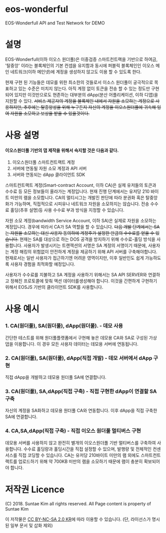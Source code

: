 # eos-wonderful
EOS-Wonderfull API and Test Network for DEMO


# 설명 
EOS-Wonderfull(이하 이오스 원더풀)은 이중검증 스마트컨트랙을 기반으로 하여금, '탈중앙' 이라는 블록체인의 기본 컨셉을 유지함과 동시에 퍼블릭 블록체인인 이오스 메인 네트워크(이하 메인넷)에 계정을 생성하지 않고도 이용 할 수 있도록 한다.

현재 구현 된 기능들은 데모를 위한 최소한의 것들로서 이소스 원더풀이 궁극적으로 목표하고 있는 수준은 미치지 않는다. 아직 계정 없이 토큰을 전송 할 수 있는 정도만 구현되어 있지만 이것만으로도 현존하는 대부분의 dApp(분산 어플리케이션, 이하 디앱)을 지원할 수 있다. ~~서비스 제공자의 계정을 블록체인 내에서 자원을 소모하는 계정으로 사용하지만, 추후에는 탈중앙성을 위해 누구든지 자신의 계정을 이오스원더풀에 귀속해 잉여 자원을 소모하고 보상을 받을 수 있을것이다.~~

# 사용 설명
#### 이오스원더풀 기반의 댑 제작을 위해서 숙지할 것은 다음과 같다.
1. 이오스원더풀 스마트컨트랙트 계정
2. 서버에 연동될 자원 소모 계정과 API 서버
3. 서버와 연동되는 dApp 클라이언트 SDK

스마트컨트랙트 계정(Smart-contract Account, 이하 CA)은 실제 유저들의 토큰과 수수료 등 모든 정보들이 올라가는 계정입니다. 현재 진행 단계에서는 유저당 210 바이트 미만의 램을 소모합니다. CA의 멀티시그는 개발진 판단에 따라 분권화 혹은 탈중앙화가 가능하며, 직접적으로 시피유나 네트워크 자원을 소모하지는 않습니다. 전송 수수료 홀딩(추후 설명)등 사용 수수료 부과 방식을 지정할 수 있습니다.

자원 소모 계정(bandwidth Service Account, 이하 SA)은 실제로 자원을 소모하는 계정입니다. 경우에 따라서 CA가 SA 역할을 할 수 있습니다. ~~다음 개발 단계에서는 SA는 자원을 소모하는 대신 사용자 동의하에 계정주가 설정한 만큼의 수수료를 얻을 수 있습니다.~~ 현재는 SA를 대상으로 하는 DOS 공격을 방지하기 위해 수수료-홀딩 방식을 사용합니다. 사용자가 발생시키는 트랜잭션의 서명은 SA 계정의 서명이기 때문에, 사용자는 계정 해킹의 위험없이 안전하게 계정을 제공하기 위해 API 서버를 구축해야합니다. 현재로서는 일반 사용자가 접근하기엔 어려운 영역이지만, 이후 일반인도 쉽게 가능하도록 사용자 경험을 최적화할 예정입니다.

사용자가 수수료를 지불하고 SA 계정을 사용하기 위해서는 SA API SERVER와 연결하고 정해진 프로토콜에 맞춰 액션 데이터를생성해야 합니다. 이것을 간편하게 구현하기 위해서 EOSJS 기반의 클라이언트 SDK를 사용합니다.

# 사용 예시
### 1. CA(원더풀), SA(원더풀), dApp(원더풀). - 데모 사용
간단한 테스트를 위해 원더풀플랫폼에서 구현해 놓은 데모용 CA와 SA로 구성된 가상 댑을 이용합니다. 이 경우 모든 사용자 데이터는 데모용 서버에 연동됩니다.
### 2. CA(원더풀), SA(원더풀), dApp(직접 개발) - 데모 서버에서 dApp 구현
직접 dApp을 개발하고 데모용 원더풀 SA에 연결합니다.
### 3. CA(원더풀), SA,dApp(직접 구축) - 직접 구현한 dApp이 연결할 SA 구축
자신의 계정을 SA화하고 데모용 원더풀 CA와 연동합니다. 이후 dApp을 직접 구축한 SA에 연결합니다.
### 4. CA,SA,dApp(직접 구축) - 직접 이오스 원더풀 멀티버스 구현
데모용 서버를 사용하지 않고 완전히 별개의 이오스원더풀 기반 멀티버스를 구축하여 사용합니다. 수수료 홀딩량과 홀딩시간을 직접 설정할 수 있으며, 발행량 및 전체적인 컨센서스를 직접 코딩할 수 있습니다. CA는 유저당 210바이트 미만의 램 외에도 스마트컨트랙트를 업로드하기 위해 약 700KB 미만의 램을 소모하기 때문에 램이 충분히 확보되어야 합니다.

# 저작권 Licence
(C) 2018. Suntae Kim all rights reserved. All Page content is property of Suntae Kim

이 저작물은 [CC BY-NC-SA 2.0 KR](https://creativecommons.org/licenses/by-nc-sa/2.0/kr/)에 따라 이용할 수 있습니다. (단, 라이선스가 명시된 일부 문서 및 삽화 제외)
